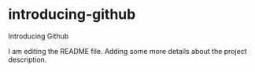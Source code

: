 # introducing-github
Introducing Github

I am editing the README file. Adding some more details about the project description. 
